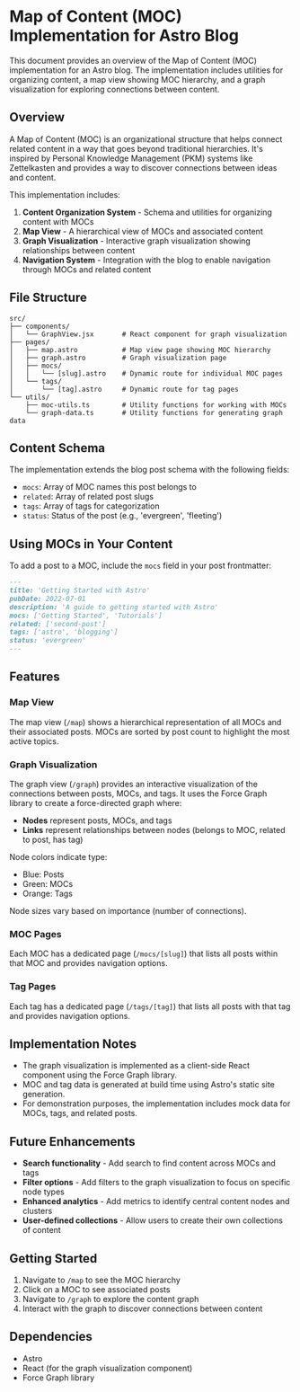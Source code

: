 # Map of Content (MOC) Implementation for Astro Blog

This document provides an overview of the Map of Content (MOC) implementation for an Astro blog. The implementation includes utilities for organizing content, a map view showing MOC hierarchy, and a graph visualization for exploring connections between content.

## Overview

A Map of Content (MOC) is an organizational structure that helps connect related content in a way that goes beyond traditional hierarchies. It's inspired by Personal Knowledge Management (PKM) systems like Zettelkasten and provides a way to discover connections between ideas and content.

This implementation includes:

1. **Content Organization System** - Schema and utilities for organizing content with MOCs
2. **Map View** - A hierarchical view of MOCs and associated content
3. **Graph Visualization** - Interactive graph visualization showing relationships between content
4. **Navigation System** - Integration with the blog to enable navigation through MOCs and related content

## File Structure

```
src/
├── components/
│   └── GraphView.jsx       # React component for graph visualization
├── pages/
│   ├── map.astro           # Map view page showing MOC hierarchy
│   ├── graph.astro         # Graph visualization page
│   ├── mocs/
│   │   └── [slug].astro    # Dynamic route for individual MOC pages
│   └── tags/
│       └── [tag].astro     # Dynamic route for tag pages
└── utils/
    ├── moc-utils.ts        # Utility functions for working with MOCs
    └── graph-data.ts       # Utility functions for generating graph data
```

## Content Schema

The implementation extends the blog post schema with the following fields:

- `mocs`: Array of MOC names this post belongs to
- `related`: Array of related post slugs
- `tags`: Array of tags for categorization
- `status`: Status of the post (e.g., 'evergreen', 'fleeting')

## Using MOCs in Your Content

To add a post to a MOC, include the `mocs` field in your post frontmatter:

```markdown
---
title: 'Getting Started with Astro'
pubDate: 2022-07-01
description: 'A guide to getting started with Astro'
mocs: ['Getting Started', 'Tutorials']
related: ['second-post']
tags: ['astro', 'blogging']
status: 'evergreen'
---
```

## Features

### Map View

The map view (`/map`) shows a hierarchical representation of all MOCs and their associated posts. MOCs are sorted by post count to highlight the most active topics.

### Graph Visualization

The graph view (`/graph`) provides an interactive visualization of the connections between posts, MOCs, and tags. It uses the Force Graph library to create a force-directed graph where:

- **Nodes** represent posts, MOCs, and tags
- **Links** represent relationships between nodes (belongs to MOC, related to post, has tag)

Node colors indicate type:

- Blue: Posts
- Green: MOCs
- Orange: Tags

Node sizes vary based on importance (number of connections).

### MOC Pages

Each MOC has a dedicated page (`/mocs/[slug]`) that lists all posts within that MOC and provides navigation options.

### Tag Pages

Each tag has a dedicated page (`/tags/[tag]`) that lists all posts with that tag and provides navigation options.

## Implementation Notes

- The graph visualization is implemented as a client-side React component using the Force Graph library.
- MOC and tag data is generated at build time using Astro's static site generation.
- For demonstration purposes, the implementation includes mock data for MOCs, tags, and related posts.

## Future Enhancements

- **Search functionality** - Add search to find content across MOCs and tags
- **Filter options** - Add filters to the graph visualization to focus on specific node types
- **Enhanced analytics** - Add metrics to identify central content nodes and clusters
- **User-defined collections** - Allow users to create their own collections of content

## Getting Started

1. Navigate to `/map` to see the MOC hierarchy
2. Click on a MOC to see associated posts
3. Navigate to `/graph` to explore the content graph
4. Interact with the graph to discover connections between content

## Dependencies

- Astro
- React (for the graph visualization component)
- Force Graph library
